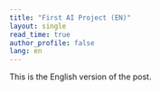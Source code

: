 ```yaml
---
title: "First AI Project (EN)"
layout: single
read_time: true
author_profile: false
lang: en
---
```


This is the English version of the post.


